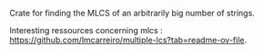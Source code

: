 Crate for finding the MLCS of an arbitrarily big number of strings.

Interesting ressources concerning mlcs : https://github.com/lmcarreiro/multiple-lcs?tab=readme-ov-file.
